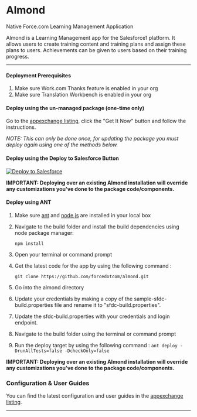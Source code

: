 Almond
===

Native Force.com Learning Management Application

Almond is a Learning Management app for the Salesforce1 platform. It allows users to create training content and training plans and assign these plans to users. Achievements can be given to users based on their training progress.

---
#### Deployment Prerequisites

1. Make sure Work.com Thanks feature is enabled in your org
2. Make sure Translation Workbench is enabled in your org


#### Deploy using the un-managed package (one-time only)

Go to the [appexchange listing](https://appexchange.salesforce.com/listingDetail?listingId=a0N3000000B5V2gEAF), click the "Get It Now" button and follow the instructions.

*NOTE: This can only be done once, for updating the package you must deploy again using one of the methods below.*

#### Deploy using the Deploy to Salesforce Button

<a href="https://githubsfdeploy.herokuapp.com?owner=forcedotcom&repo=almond" target="_blank">
  <img alt="Deploy to Salesforce"
       src="https://raw.githubusercontent.com/afawcett/githubsfdeploy/master/src/main/webapp/resources/img/deploy.png">
</a>

**IMPORTANT: Deploying over an existing Almond installation will override any customizations you've done to the package code/components.**

#### Deploy using ANT

1. Make sure [ant](http://ant.apache.org/manual/install.html) and [node.js](http://nodejs.org/) are installed in your local box
2. Navigate to the build folder and install the build dependencies using node package manager:

   `npm install`

3. Open your terminal or command prompt
4. Get the latest code for the app by using the following command :

   `git clone https://github.com/forcedotcom/almond.git`

5. Go into the almond directory

6. Update your credentials by making a copy of the sample-sfdc-build.properties file and rename it to "sfdc-build.properties".

7. Update the sfdc-build.properties with your credentials and login endpoint.

8. Navigate to the build folder using the terminal or command prompt

9. Run the deploy target by using the following command : `ant deploy -DrunAllTests=false -DcheckOnly=false`

**IMPORTANT: Deploying over an existing Almond installation will override any customizations you've done to the package code/components.**

### Configuration & User Guides

You can find the latest configuration and user guides in the [appexchange listing](https://appexchange.salesforce.com/listingDetail?listingId=a0N3000000B5V2gEAF).

---
